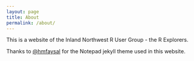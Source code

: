 ```yaml
---
layout: page
title: About
permalink: /about/
---
```


This is a website of the Inland Northwest R User Group - the R Explorers. 



Thanks to [@hmfaysal](https://twitter.com/hmfaysal) for the Notepad jekyll theme used in this website.
